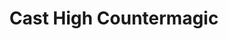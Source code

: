 ---
title: "Cast High Countermagic"
canonical: "skill/cast-high-countermagic"
lists:
    - warlock-loresheet
tier: 1
osp_cost: 10
prerequisites: ["Level 2 Spellcasting CS"]
ladder: "cast-magecraft"
---